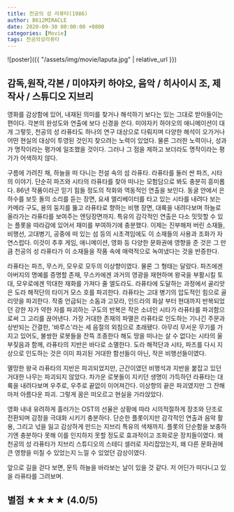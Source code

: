 ```yaml
---
title: 천공의 성 라퓨타(1986)
author: B612MIRACLE
date: 2020-09-30 00:00:00 +0800
categories: [Movie]
tags: 천공의성라퓨타
---
```


![poster]({{ "/assets/img/movie/laputa.jpg" | relative_url }})
## 감독,원작,각본 / 미야자키 하야오, 음악 / 히사이시 조, 제작사 / 스튜디오 지브리

영화를 감상함에 있어, 내재된 의미를 찾거나 해석하기 보다는 있는 그대로 받아들이는 편이다. 각본의 완성도와 연출에 보다 신경을 쓴다.
미야자키 하야오의 애니메이션이 대개 그렇듯, 천공의 성 라퓨타도 하나의 연구 대상으로 다뤄지며 다양한 해석이 오가거나 어떤 현실의 대상이 투영된 것인지 찾으려는 노력이 있었다.
물론 그러한 노력이나, 성과가 명작이라는 평가에 일조했을 것이다. 그러나 그 점을 제하고 보더라도 명작이라는 평가가 어색하지 않다.

구름에 가려진 채, 하늘을 떠 다니는 전설 속의 섬 라퓨타. 라퓨타를 둘러 싼 파즈, 시타의 이야기. 단순히 파즈와 시타의 라퓨타를 찾아 떠나는 모험담으로 봐도 충분히 흥미롭다.
86년 작품이라곤 믿기 힘들 정도의 작화와 역동적인 연출을 보인다. 동굴 안에서 은하수를 보듯 돌의 소리를 듣는 장면, 요새 엘리베이터를 타고 있는 시타를 내려다 보는 카메라 구도, 용의 둥지를 뚫고 라퓨타로 향하는 비행 장면, 대륙을 내려다보며 하늘로 올라가는 라퓨타를 보여주는 엔딩장면까지. 특유의 감각적인 연출은 다소 밋밋할 수 있는 플롯을 따라감에 있어서 재미를 부여하기에 충분했다. 이제는 진부해져 버린 소재들, 비행선, 고대병기, 공중에 떠 있는 섬 등의 시초격임에도 이 소재들의 사용과 조화가 자연스럽다. 이것이 추후 게임, 애니메이션, 영화 등 다양한 문화권에 영향을 준 것은 그 만큼 천공의 성 라퓨타가 이 소재들을 작품 속에 매력적으로 녹여냈다는 것을 반증한다. 

라퓨타는 파즈, 무스카, 모우로 모두의 이상향이였다. 물론 그 형태는 달랐다. 파즈에겐 아버지의 명예를 증명할 존재, 무스카에겐 과거의 영광을 재현하며 왕국을 부활시킬 토대, 모우로에겐 막대한 재화를 가져다 줄 엘도라도. 라퓨타에 도달하는 과정에서 골리앗은 도라 해적단의 타이거 모스 호를 파괴한다. 라퓨타는 고대 병기의 압도적인 힘으로 골리앗을 파괴한다. 작중 언급되는 소돔과 고모라, 인드라의 화살 부터 현대까지 반복되었던 강한 자가 약한 자를 파괴하는 구도의 반복은 작은 소녀인 시타가 라퓨타를 파괴함으로써 그 고리를 끊어낸다. 가장 거대한 존재의 파멸은 라퓨타로 인도하는 기나긴 주문과 상반되는 간결한, '바루스'라는 세 음절의 외침으로 초래됐다. 아무리 무서운 무기를 가지고 있어도, 불쌍한 로봇들을 잔뜩 조종한다 해도 땅을 떠나는 살 수 없다는 시타의 울부짖음과 함께, 라퓨타의 지반은 바다로 소멸한다. 도라 해적단과 시타, 파즈를 다시 지상으로 인도하는 것은 이미 파괴된 거대한 함선들이 아닌, 작은 비행선들이였다.

멸망한 왕국 라퓨타의 지반은 파괴되었지만, 근간이였던 비행석과 지반을 붙잡고 있던 거대한 나무는 파괴되지 않았다. 차가운 로봇들이 지키던 생명이 가득하던 라퓨타는 대륙을 내려다보며 우주로, 우주로 끝없이 이어져간다. 이상향의 끝은 파괴였지만 그 잔해마저 아름다운 파괴. 그렇게 꿈은 떠오르고 현실을 가라앉았다.

영화 내내 유려하게 흘러가는 OST의 선율은 상황에 따라 시의적절하게 장조와 단조로 전환되며 감정을 극대화 시키기 충분하다. 단순한 플롯이지만 감각적인 연출과 음악 활용, 그리고 넋을 잃고 감상하게 만드는 지브리 특유의 색채까지. 플롯의 단순함을 보충하기엔 충분하다 못해 이를 인지하지 못할 정도로 효과적이고 조화로운 장치들이였다. 왜 천공의 성 라퓨타가 지브리 스튜디오의 스테디 셀러로 자리잡았는지, 왜 다른 문화권에 큰 영향을 미칠 수 있었는지 느낄 수 있었던 감상이였다.

앞으로 길을 걷다 보면, 문득 하늘을 바라보는 날이 있을 것 같다. 저 어딘가 떠다니고 있을 라퓨타를 그려보며.

## 별점 ★★★★ (4.0/5)
